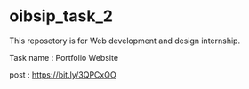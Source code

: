 # oibsip_task_2

This reposetory is for Web development and design internship.

Task name : Portfolio Website

post : https://bit.ly/3QPCxQO
